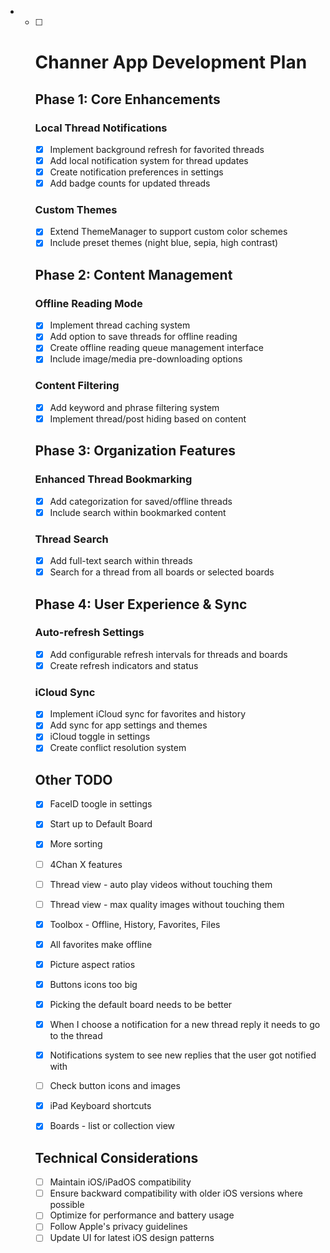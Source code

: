 - - [ ] # Channer App Development Plan

    ## Phase 1: Core Enhancements 

    ### Local Thread Notifications 
    - [x] Implement background refresh for favorited threads
    - [x] Add local notification system for thread updates
    - [x] Create notification preferences in settings
    - [x] Add badge counts for updated threads

    ### Custom Themes 
    - [x] Extend ThemeManager to support custom color schemes
    - [x] Include preset themes (night blue, sepia, high contrast)

    ## Phase 2: Content Management

    ### Offline Reading Mode
    - [x] Implement thread caching system
    - [x] Add option to save threads for offline reading
    - [x] Create offline reading queue management interface
    - [x] Include image/media pre-downloading options

    ### Content Filtering
    - [x] Add keyword and phrase filtering system
    - [x] Implement thread/post hiding based on content

    ## Phase 3: Organization Features

    ### Enhanced Thread Bookmarking
    - [x] Add categorization for saved/offline threads
    - [x] Include search within bookmarked content

    ### Thread Search
    - [x] Add full-text search within threads
    - [x] Search for a thread from all boards or selected boards

    ## Phase 4: User Experience & Sync

    ### Auto-refresh Settings
    - [x] Add configurable refresh intervals for threads and boards
    - [x] Create refresh indicators and status

    ### iCloud Sync
    - [x] Implement iCloud sync for favorites and history
    - [x] Add sync for app settings and themes
    - [x] iCloud toggle in settings
    - [x] Create conflict resolution system

    ## Other TODO

    - [x] FaceID toogle in settings

    - [x] Start up to Default Board

    - [x] More sorting 

    - [ ]  4Chan X features

      - [ ] Thread view - auto play videos without touching them 
      - [ ] Thread view - max quality images without touching them
      
    - [x] Toolbox - Offline, History, Favorites, Files

    - [x] All favorites make offline

    - [x] Picture aspect ratios

    - [x] Buttons icons too big

    - [x] Picking the default board needs to be better

    - [x] When I choose a notification for a new thread reply it needs to go to the thread

    - [x] Notifications system to see new replies that the user got notified with

    - [ ] Check button icons and images

    - [x] iPad Keyboard shortcuts

    - [x] Boards - list or collection view

      

    ## Technical Considerations

    - [ ] Maintain iOS/iPadOS compatibility
    - [ ] Ensure backward compatibility with older iOS versions where possible
    - [ ] Optimize for performance and battery usage
    - [ ] Follow Apple's privacy guidelines
    - [ ] Update UI for latest iOS design patterns